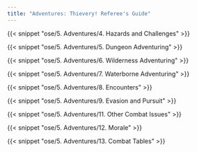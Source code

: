 ```yaml
---
title: "Adventures: Thievery! Referee's Guide"
---
```


{{< snippet "ose/5. Adventures/4. Hazards and Challenges" >}}

{{< snippet "ose/5. Adventures/5. Dungeon Adventuring" >}}

{{< snippet "ose/5. Adventures/6. Wilderness Adventuring" >}}

{{< snippet "ose/5. Adventures/7. Waterborne Adventuring" >}}

{{< snippet "ose/5. Adventures/8. Encounters" >}}

{{< snippet "ose/5. Adventures/9. Evasion and Pursuit" >}}

{{< snippet "ose/5. Adventures/11. Other Combat Issues" >}}

{{< snippet "ose/5. Adventures/12. Morale" >}}

{{< snippet "ose/5. Adventures/13. Combat Tables" >}}
